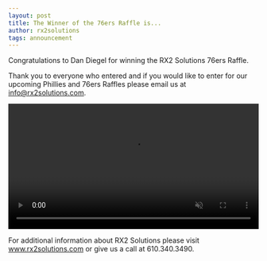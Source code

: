 ```yaml
---
layout: post
title: The Winner of the 76ers Raffle is...
author: rx2solutions
tags: announcement
---
```

Congratulations to Dan Diegel for winning the RX2 Solutions 76ers Raffle.

Thank you to everyone who entered and if you would like to enter for our upcoming Phillies and 76ers Raffles please email us at info@rx2solutions.com.

<video playsinline="true" width="100%" style="object-fit: cover; border: none;" autoplay="true" muted="true" preload="auto" controls="1">
  <source src="https://rx2solutions.com/wp-content/uploads/2020/02/22020-Sixers.mp4" type="video/mp4">
  Sorry, your browser doesn't support embedded videos.
</video>

For additional information about RX2 Solutions please visit www.rx2solutions.com or give us a call at 610.340.3490.